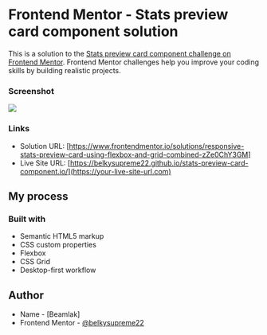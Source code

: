# Frontend Mentor - Stats preview card component solution

This is a solution to the [Stats preview card component challenge on Frontend Mentor](https://www.frontendmentor.io/challenges/stats-preview-card-component-8JqbgoU62). Frontend Mentor challenges help you improve your coding skills by building realistic projects. 

### Screenshot

![](./screenshot.jpg)

### Links

- Solution URL: [https://www.frontendmentor.io/solutions/responsive-stats-preview-card-using-flexbox-and-grid-combined-zZe0ChY3GM]
- Live Site URL: [https://belkysupreme22.github.io/stats-preview-card-component.io/](https://your-live-site-url.com)

## My process

### Built with

- Semantic HTML5 markup
- CSS custom properties
- Flexbox
- CSS Grid
- Desktop-first workflow

## Author

- Name - [Beamlak]
- Frontend Mentor - [@belkysupreme22](https://www.frontendmentor.io/profile/belkysupreme22)

